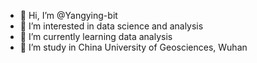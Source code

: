 - 👋 Hi, I’m @Yangying-bit
- 👀 I’m interested in data science and analysis
- 🌱 I’m currently learning data analysis
- 💞️ I’m study in China University of Geosciences, Wuhan


<!---
Yangying-bit/Yangying-bit is a ✨ special ✨ repository because its `README.md` (this file) appears on your GitHub profile.
You can click the Preview link to take a look at your changes.
--->
